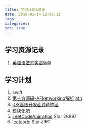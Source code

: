 ```yaml
---
title: 学习计划&资源
date: 2019-01-14 12:07:12
tags: 
categories: 
toc: true
---
```


## 学习资源记录

1. [英语语法其实蛮简单](https://zhuanlan.zhihu.com/p/36367134)



## 学习计划

1. swift
2. [第三方源码-AFNetworking解析](https://www.jianshu.com/p/488c1f46cedd) [afn](https://github.com/draveness/analyze/blob/master/contents/AFNetworking/AFNetworkReachabilityManager%20监控网络状态（四）.md)
3. [iOS高级开发面试题整理](https://www.jianshu.com/c/c75e45b08d4b)
4. [模块化吧](http://www.cocoachina.com/detail/27025)
5. [LeetCodeAnimation](https://github.com/MisterBooo/LeetCodeAnimation) Star 28897
6. [leetcode](https://github.com/azl397985856/leetcode) Star 8961